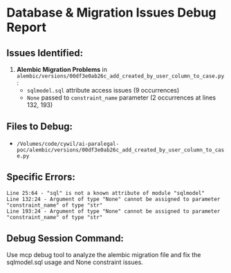 # Database & Migration Issues Debug Report

## Issues Identified:
1. **Alembic Migration Problems** in `alembic/versions/00df3e0ab26c_add_created_by_user_column_to_case.py`:
   - `sqlmodel.sql` attribute access issues (9 occurrences)
   - `None` passed to `constraint_name` parameter (2 occurrences at lines 132, 193)

## Files to Debug:
- `/Volumes/code/cywil/ai-paralegal-poc/alembic/versions/00df3e0ab26c_add_created_by_user_column_to_case.py`

## Specific Errors:
```
Line 25:64 - "sql" is not a known attribute of module "sqlmodel"
Line 132:24 - Argument of type "None" cannot be assigned to parameter "constraint_name" of type "str"
Line 193:24 - Argument of type "None" cannot be assigned to parameter "constraint_name" of type "str"
```

## Debug Session Command:
Use mcp debug tool to analyze the alembic migration file and fix the sqlmodel.sql usage and None constraint issues.